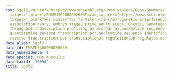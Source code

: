 ```yaml
---
csv: Sgol2,<a href="https://www.ensembl.org/Homo_sapiens/Gene/Summary?db=core;g=ENSMUSG00000026039"
  target="_blank">ENSMUSG00000026039</a>,<a href="https://www.ncbi.nlm.nih.gov/pubmed/21690297"
  target="_blank"><i class="fas fa-file"></i></a>",genetic interference,functional
  association,ovary, embryo stage, prime adult stage, Oocyte, Gametogenesis, high
  throughput transcription profiling by microarray,nucleotide sequence identification,
  quantitative reverse transcription pcr,nucleotide sequence identification, quantitative
  reverse transcription pcr,transcriptional regulation,up-regulates activity
data_alias: Sgol2
data_id: ENSMUSG00000026039
data_numevidence: 1
data_species: Mus musculus
data_taxid: '10090'
title: Sgol2
---
```

